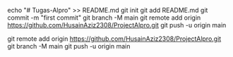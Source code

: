 echo "# Tugas-Alpro" >> README.md
git init
git add README.md
git commit -m "first commit"
git branch -M main
git remote add origin https://github.com/HusainAziz2308/ProjectAlpro.git
git push -u origin main

git remote add origin https://github.com/HusainAziz2308/ProjectAlpro.git
git branch -M main
git push -u origin main
